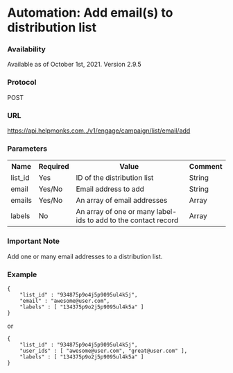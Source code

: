 # Automation: Add email(s) to distribution list

### Availability

Available as of October 1st, 2021. Version 2.9.5

### Protocol
POST

### URL
https://api.helpmonks.com../v1/engage/campaign/list/email/add

### Parameters
<table>
    <tr>
        <th>Name</th>
        <th>Required</th>
        <th>Value</th>
        <th>Comment</th>
    </tr>
    <tr>
        <td>list_id</td>
        <td>Yes</td>
        <td>ID of the distribution list</td>
        <td>String</td>
    </tr>
    <tr>
        <td>email</td>
        <td>Yes/No</td>
        <td>Email address to add</td>
        <td>String</td>
    </tr>
    <tr>
        <td>emails</td>
        <td>Yes/No</td>
        <td>An array of email addresses</td>
        <td>Array</td>
    </tr>
     <tr>
        <td>labels</td>
        <td>No</td>
        <td>An array of one or many label-ids to add to the contact record</td>
        <td>Array</td>
    </tr>
</table>

### Important Note

Add one or many email addresses to a distribution list.

### Example

```
{
    "list_id" : "934875p9o4j5p9095ul4k5j",
    "email" : "awesome@user.com",
    "labels" : [ "134375p9o2j5p9095ul4k5a" ]
}
```

or

```
{
    "list_id" : "934875p9o4j5p9095ul4k5j",
    "user_ids" : [ "awesome@user.com", "great@user.com" ],
    "labels" : [ "134375p9o2j5p9095ul4k5a" ]
}
```



